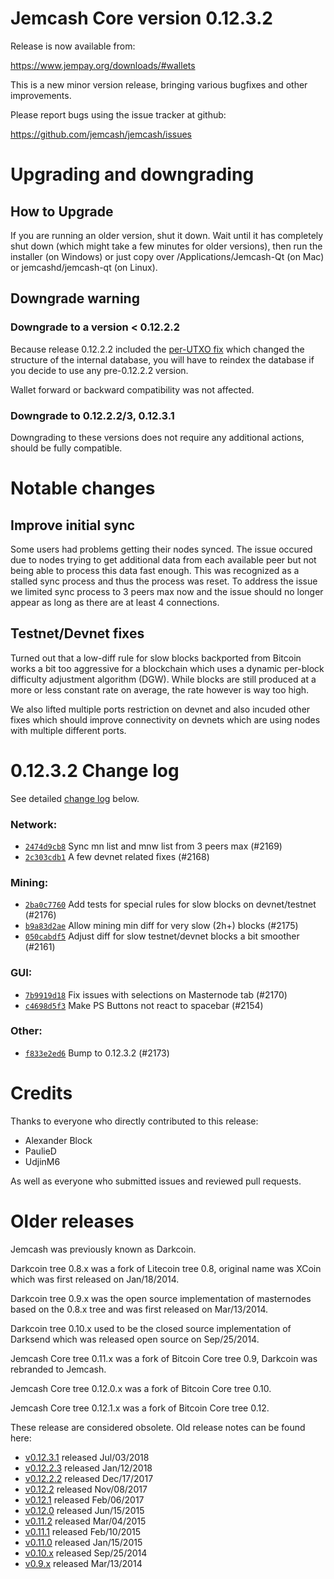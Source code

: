 Jemcash Core version 0.12.3.2
==========================

Release is now available from:

  <https://www.jempay.org/downloads/#wallets>

This is a new minor version release, bringing various bugfixes and other
improvements.

Please report bugs using the issue tracker at github:

  <https://github.com/jemcash/jemcash/issues>


Upgrading and downgrading
=========================

How to Upgrade
--------------

If you are running an older version, shut it down. Wait until it has completely
shut down (which might take a few minutes for older versions), then run the
installer (on Windows) or just copy over /Applications/Jemcash-Qt (on Mac) or
jemcashd/jemcash-qt (on Linux).

Downgrade warning
-----------------

### Downgrade to a version < 0.12.2.2

Because release 0.12.2.2 included the [per-UTXO fix](release-notes/jemcash/release-notes-0.12.2.2.md#per-utxo-fix)
which changed the structure of the internal database, you will have to reindex
the database if you decide to use any pre-0.12.2.2 version.

Wallet forward or backward compatibility was not affected.

### Downgrade to 0.12.2.2/3, 0.12.3.1

Downgrading to these versions does not require any additional actions, should be
fully compatible.


Notable changes
===============

Improve initial sync
--------------------

Some users had problems getting their nodes synced. The issue occured due to nodes trying to
get additional data from each available peer but not being able to process this data fast enough.
This was recognized as a stalled sync process and thus the process was reset. To address the issue
we limited sync process to 3 peers max now and the issue should no longer appear as long as there
are at least 4 connections.

Testnet/Devnet fixes
--------------------

Turned out that a low-diff rule for slow blocks backported from Bitcoin works a bit too aggressive for
a blockchain which uses a dynamic per-block difficulty adjustment algorithm (DGW). While blocks are still
produced at a more or less constant rate on average, the rate however is way too high.

We also lifted multiple ports restriction on devnet and also incuded other fixes which should improve
connectivity on devnets which are using nodes with multiple different ports.


0.12.3.2 Change log
===================

See detailed [change log](https://github.com/jemcash/jemcash/compare/v0.12.3.1...jempay:v0.12.3.2) below.

### Network:
- [`2474d9cb8`](https://github.com/jemcash/jemcash/commit/2474d9cb8) Sync mn list and mnw list from 3 peers max (#2169)
- [`2c303cdb1`](https://github.com/jemcash/jemcash/commit/2c303cdb1) A few devnet related fixes (#2168)

### Mining:
- [`2ba0c7760`](https://github.com/jemcash/jemcash/commit/2ba0c7760) Add tests for special rules for slow blocks on devnet/testnet (#2176)
- [`b9a83d2ae`](https://github.com/jemcash/jemcash/commit/b9a83d2ae) Allow mining min diff for very slow (2h+) blocks (#2175)
- [`050cabdf5`](https://github.com/jemcash/jemcash/commit/050cabdf5) Adjust diff for slow testnet/devnet blocks a bit smoother (#2161)

### GUI:
- [`7b9919d18`](https://github.com/jemcash/jemcash/commit/7b9919d18) Fix issues with selections on Masternode tab (#2170)
- [`c4698d5f3`](https://github.com/jemcash/jemcash/commit/c4698d5f3) Make PS Buttons not react to spacebar (#2154)

### Other:
- [`f833e2ed6`](https://github.com/jemcash/jemcash/commit/f833e2ed6) Bump to 0.12.3.2 (#2173)


Credits
=======

Thanks to everyone who directly contributed to this release:

- Alexander Block
- PaulieD
- UdjinM6

As well as everyone who submitted issues and reviewed pull requests.


Older releases
==============

Jemcash was previously known as Darkcoin.

Darkcoin tree 0.8.x was a fork of Litecoin tree 0.8, original name was XCoin
which was first released on Jan/18/2014.

Darkcoin tree 0.9.x was the open source implementation of masternodes based on
the 0.8.x tree and was first released on Mar/13/2014.

Darkcoin tree 0.10.x used to be the closed source implementation of Darksend
which was released open source on Sep/25/2014.

Jemcash Core tree 0.11.x was a fork of Bitcoin Core tree 0.9,
Darkcoin was rebranded to Jemcash.

Jemcash Core tree 0.12.0.x was a fork of Bitcoin Core tree 0.10.

Jemcash Core tree 0.12.1.x was a fork of Bitcoin Core tree 0.12.

These release are considered obsolete. Old release notes can be found here:

- [v0.12.3.1](https://github.com/jemcash/jemcash/blob/master/doc/release-notes/jemcash/release-notes-0.12.3.1.md) released Jul/03/2018
- [v0.12.2.3](https://github.com/jemcash/jemcash/blob/master/doc/release-notes/jemcash/release-notes-0.12.2.3.md) released Jan/12/2018
- [v0.12.2.2](https://github.com/jemcash/jemcash/blob/master/doc/release-notes/jemcash/release-notes-0.12.2.2.md) released Dec/17/2017
- [v0.12.2](https://github.com/jemcash/jemcash/blob/master/doc/release-notes/jemcash/release-notes-0.12.2.md) released Nov/08/2017
- [v0.12.1](https://github.com/jemcash/jemcash/blob/master/doc/release-notes/jemcash/release-notes-0.12.1.md) released Feb/06/2017
- [v0.12.0](https://github.com/jemcash/jemcash/blob/master/doc/release-notes/jemcash/release-notes-0.12.0.md) released Jun/15/2015
- [v0.11.2](https://github.com/jemcash/jemcash/blob/master/doc/release-notes/jemcash/release-notes-0.11.2.md) released Mar/04/2015
- [v0.11.1](https://github.com/jemcash/jemcash/blob/master/doc/release-notes/jemcash/release-notes-0.11.1.md) released Feb/10/2015
- [v0.11.0](https://github.com/jemcash/jemcash/blob/master/doc/release-notes/jemcash/release-notes-0.11.0.md) released Jan/15/2015
- [v0.10.x](https://github.com/jemcash/jemcash/blob/master/doc/release-notes/jemcash/release-notes-0.10.0.md) released Sep/25/2014
- [v0.9.x](https://github.com/jemcash/jemcash/blob/master/doc/release-notes/jemcash/release-notes-0.9.0.md) released Mar/13/2014

